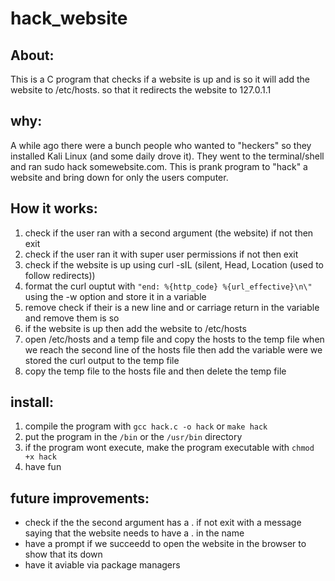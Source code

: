 # hack_website
## About:
This is a C program that checks if a website is up and is so it will add the website to /etc/hosts. so that it redirects the website to 127.0.1.1

## why:
A while ago there were a bunch people who wanted to "heckers" so they installed Kali Linux (and some daily drove it). They went to the terminal/shell and ran sudo hack somewebsite.com. This is prank program to "hack" a website and bring down for only the users computer. 

## How it works:
1. check if the user ran with a second argument (the website) if not then exit
2. check if the user ran it with super user permissions if not then exit
3. check if the website is up using curl -sIL (silent, Head, Location (used to follow redirects)) 
4. format the curl ouptut with `"end: %{http_code} %{url_effective}\n\"` using the -w option and store it in a variable
6. remove check if their is a new line and or carriage return in the variable and remove them is so
6. if the website is up then add the website to /etc/hosts
7. open /etc/hosts and a temp file and copy the hosts to the temp file when we reach the second line of the hosts file then add the variable were we stored the curl output to the temp file
8. copy the temp file to the hosts file and then delete the temp file

## install:
1. compile the program with `gcc hack.c -o hack` or `make hack`
2. put the program in the `/bin` or the `/usr/bin` directory
3. if the program wont execute, make the program executable with `chmod +x hack`
4. have fun

## future improvements:
- check if the the second argument has a . if not exit with a message saying that the website needs to have a . in the name
- have a prompt if we succeedd to open the website in the browser to show that its down
- have it aviable via package managers